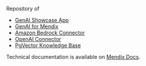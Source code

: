 Repository of
* [GenAI Showcase App](https://marketplace.mendix.com/link/component/220475)
* [GenAI for Mendix](https://marketplace.mendix.com/link/component/227931)
* [Amazon Bedrock Connector](https://marketplace.mendix.com/link/component/215042)
* [OpenAI Connector](https://marketplace.mendix.com/link/component/220472)
* [PgVector Knowledge Base](https://marketplace.mendix.com/link/component/225063)

Technical documentation is available on [Mendix Docs](https://docs.mendix.com/appstore/modules/genai/).